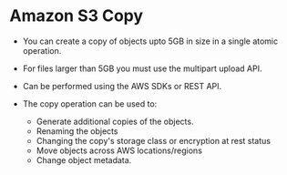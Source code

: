 # Amazon S3 Copy

- You can create a copy of objects upto 5GB in size in a single atomic operation.

- For files larger than 5GB you must use the multipart upload API.

- Can be performed using the AWS SDKs or REST API.

- The copy operation can be used to:
    + Generate additional copies of the objects.
    + Renaming the objects
    + Changing the copy's storage class or encryption at rest status
    + Move objects across AWS locations/regions
    + Change object metadata.